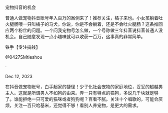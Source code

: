 宠物抖音的机会

普通人做宠物抖音账号年入百万的案例来了！推荐关注，橘子来也。小女孩躺着吐火腿肠喂一只叫橘子的马犬。你说，你是不会躺着，还是不会吐火腿肠？这条推回应两个粉丝的问题。一个问我宠物号怎么做，一个号称做三年抖音说抖音普通人没机会。自己随意发现一点小趣味就可以收获一百万，这事真的非常简单。

铁手【专注搞钱】

@0427SMtieshou

·

Dec 12, 2023

在抖音做宠物账号，白手起家的捷径！少子化社会宠物的家庭地位，妥妥的超越男主人。这就是所谓男人不如狗的由来。弄一只有特点的猫狗，多说几千块就足够了。谁能拒绝一只可爱的猫咪或者狗狗呢？百看不腻。关注十个唱歌的，可能会厌烦，关注一百只哈基米，还觉得不够！看别人养宠物，是更大的需求。